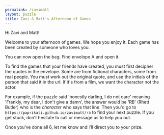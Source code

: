 ```yaml
---
permalink: /zavimatt
layout: puzzle
title: Zavi & Matt's Afternoon of Games
---
```


Hi Zavi and Matt!

Welcome to your afternoon of games. We hope you enjoy it.
Each game has been created by someone who loves you.

You can now open the bag. Find envelope A and open it.

To find the games that your friends have created, you must
first decipher the quotes in the envelope.
Some are from fictional characters, some from real people.
You must work out the original quote, and use the initials of the
person that said it in the url. If it's from a film, we want the
character not the actor.

For example, if the puzzle said 'honestly darling, I do not care' meaning 'Frankly, my dear, I don't give a damn',
the answer would be 'RB' (Rhett Butler) who is the *character* who says that line.
Then you'd go to `https://paprikati.github.io/zavimatt/rb` to find your
next puzzle. If you get stuck, don't hesitate to call or message us to help you out.

Once you've done all 6, let me know and I'll direct you to your prize.
